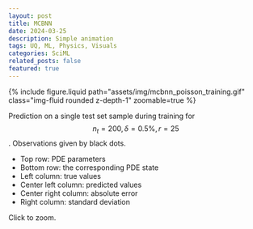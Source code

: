 ```yaml
---
layout: post
title: MCBNN
date: 2024-03-25
description: Simple animation
tags: UQ, ML, Physics, Visuals
categories: SciML
related_posts: false
featured: true
---
```


<div class="row mt-3">
    <div class="col-sm mt-3 mt-md-0">
        {% include figure.liquid path="assets/img/mcbnn_poisson_training.gif" class="img-fluid rounded z-depth-1" zoomable=true %}
    </div>
</div>

Prediction on a single test set sample during training for $$ n_t=200, \delta=0.5\%, r=25 $$. Observations given by black dots.

* Top row: PDE parameters
* Bottom row: the corresponding PDE state
* Left column: true values
* Center left column: predicted values
* Center right column: absolute error
* Right column: standard deviation

Click to zoom.